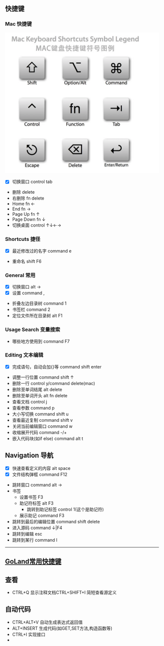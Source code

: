 
## 快捷键
### Mac 快捷键
![](images/Mac按键.png)
* [x] 切换窗口 control tab
* 删除 delete
* 右删除 fn delete
* Home fn ←
* End fn →
* Page Up fn ↑
* Page Down fn ↓
* 切换桌面 control ↑↓←→

### Shortcuts 捷径
* [x] 最近修改过的名字 command e
* 重命名 shift F6

### General 常用
* [x] 切换窗口 alt →
* [x] 设置 command ,
* 折叠左边目录树 command 1 
* 书签栏 command 2
* 定位文件所在目录树 alt F1

### Usage Search 变量搜索
* 哪些地方使用到 command F7

### Editing 文本编辑
* [x] 完成语句，自动会加{}等 command shift enter
* 调整一行位置 command shift ↑
* 删除一行 control y/command delete(mac)
* 删除至单词结尾 alt delete
* 删除至单词开头 alt fn delete
* 查看文档 control j
* 查看参数 command p
* 大小写切换 command shift u
* 查看最近复制 command shift v
* 关闭当前编辑窗口 command w
* 收缩展开代码 command -/+
* 嵌入代码块(如if else) command alt t

## Navigation 导航
* [x] 快速查看定义的内容 alt space
* [x] 文件结构弹框 command F12
* 跳转窗口 command alt →
* 书签 
  * 设置书签 F3
  * 助记符标签 alt F3
    * 跳转到助记标签 control 1(这个是助记符)
  * 展示助记 command F3
* 跳转到最后的编辑位置 command shift delete
* 进入源码 command ↓|F4
* 跳转到编辑 esc
* 跳转到某行 command l


---
## [GoLand常用快捷键](https://blog.51cto.com/quantfabric/2294263)
## 查看
* CTRL+Q 显示注释文档CTRL+SHIFT+I 简短查看源定义

## 自动代码
* CTRL+ALT+V 自动生成表达式返回值
* ALT+INSERT 生成代码(如GET,SET方法,构造函数等)
* CTRL+I 实现接口
* 